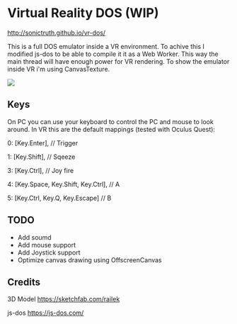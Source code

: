 # Virtual Reality DOS (WIP)

http://sonictruth.github.io/vr-dos/

This is a full DOS emulator inside a VR environment.
To achive this I modified js-dos to be able to compile it it as a Web Worker.
This way the main thread will have enough power for VR rendering.
To show the emulator inside VR i'm using CanvasTexture.

![](demo.gif)

## Keys

On PC you can use your keyboard to control the PC and mouse to look around.
In VR this are the default mappings (tested with Oculus Quest):

0: [Key.Enter], // Trigger

1: [Key.Shift], // Sqeeze

3: [Key.Ctrl], // Joy fire

4: [Key.Space, Key.Shift, Key.Ctrl], // A

5: [Key.Ctrl, Key.Q, Key.Escape]  // B

## TODO
- Add soumd
- Add mouse support 
- Add Joystick support
- Optimize canvas drawing using OffscreenCanvas

## Credits
3D Model  https://sketchfab.com/railek

js-dos https://js-dos.com/
